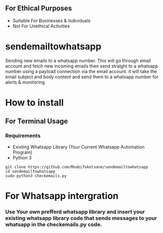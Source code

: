 ## For Ethical Purposes 
- Suitable For Businesses & Individuals
- Not For Unethical Activities
  
# sendemailtowhatsapp
Sending new emails to a whatsapp number. This will go through email account and fetch new incoming emails then send straight to a whatsapp number using a payload connection via the email account. it will take the email subject and body content and send them to a whatsapp number for alerts &amp; monitoring

# How to install 
## For Terminal Usage
### Requirements
- Existing Whatsapp Library (Your Current Whatsapp Automation Program)
- Python 3 

```linux
git clone https://github.com/Moabifokotsane/sendemailtowhatsapp
cd sendemailtowhatsapp
sudo python3 checkemails.py 
```

# For Whatsapp intergration 
### Use Your own prefferd whatsapp library and insert your existing whatsapp library code that sends messages to your whatsapp in the checkemails.py code.



